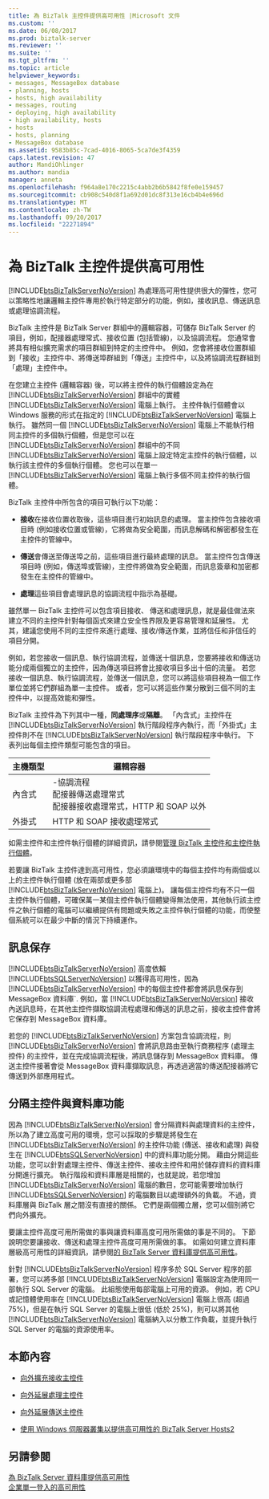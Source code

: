 ```yaml
---
title: 為 BizTalk 主控件提供高可用性 |Microsoft 文件
ms.custom: ''
ms.date: 06/08/2017
ms.prod: biztalk-server
ms.reviewer: ''
ms.suite: ''
ms.tgt_pltfrm: ''
ms.topic: article
helpviewer_keywords:
- messages, MessageBox database
- planning, hosts
- hosts, high availability
- messages, routing
- deploying, high availability
- high availability, hosts
- hosts
- hosts, planning
- MessageBox database
ms.assetid: 9583b85c-7cad-4016-8065-5ca7de3f4359
caps.latest.revision: 47
author: MandiOhlinger
ms.author: mandia
manager: anneta
ms.openlocfilehash: f964a8e170c2215c4abb2b6b5842f8fe0e159457
ms.sourcegitcommit: cb908c540d8f1a692d01dc8f313e16cb4b4e696d
ms.translationtype: MT
ms.contentlocale: zh-TW
ms.lasthandoff: 09/20/2017
ms.locfileid: "22271894"
---
```

# <a name="providing-high-availability-for-biztalk-hosts"></a>為 BizTalk 主控件提供高可用性
[!INCLUDE[btsBizTalkServerNoVersion](../includes/btsbiztalkservernoversion-md.md)] 為處理高可用性提供很大的彈性，您可以策略性地讓邏輯主控件專用於執行特定部分的功能，例如，接收訊息、傳送訊息或處理協調流程。  
  
 BizTalk 主控件是 BizTalk Server 群組中的邏輯容器，可儲存 BizTalk Server 的項目，例如，配接器處理常式、接收位置 (包括管線)，以及協調流程。 您通常會將具有相似擴充需求的項目群組到特定的主控件中。 例如，您會將接收位置群組到「接收」主控件中、將傳送埠群組到「傳送」主控件中，以及將協調流程群組到「處理」主控件中。  
  
 在您建立主控件 (邏輯容器) 後，可以將主控件的執行個體設定為在 [!INCLUDE[btsBizTalkServerNoVersion](../includes/btsbiztalkservernoversion-md.md)] 群組中的實體 [!INCLUDE[btsBizTalkServerNoVersion](../includes/btsbiztalkservernoversion-md.md)] 電腦上執行。 主控件執行個體會以 Windows 服務的形式在指定的 [!INCLUDE[btsBizTalkServerNoVersion](../includes/btsbiztalkservernoversion-md.md)] 電腦上執行。 雖然同一個 [!INCLUDE[btsBizTalkServerNoVersion](../includes/btsbiztalkservernoversion-md.md)] 電腦上不能執行相同主控件的多個執行個體，但是您可以在 [!INCLUDE[btsBizTalkServerNoVersion](../includes/btsbiztalkservernoversion-md.md)] 群組中的不同 [!INCLUDE[btsBizTalkServerNoVersion](../includes/btsbiztalkservernoversion-md.md)] 電腦上設定特定主控件的執行個體，以執行該主控件的多個執行個體。 您也可以在單一 [!INCLUDE[btsBizTalkServerNoVersion](../includes/btsbiztalkservernoversion-md.md)] 電腦上執行多個不同主控件的執行個體。  
  
 BizTalk 主控件中所包含的項目可執行以下功能：  
  
-   **接收**在接收位置收取後，這些項目進行初始訊息的處理。 當主控件包含接收項目時 (例如接收位置或管線)，它將做為安全範圍，而訊息解碼和解密都發生在主控件的管線中。  
  
-   **傳送**會傳送至傳送埠之前，這些項目進行最終處理的訊息。 當主控件包含傳送項目時 (例如，傳送埠或管線)，主控件將做為安全範圍，而訊息簽章和加密都發生在主控件的管線中。  
  
-   **處理**這些項目會處理訊息的協調流程中指示為基礎。  
  
 雖然單一 BizTalk 主控件可以包含項目接收、 傳送和處理訊息，就是最佳做法來建立不同的主控件針對每個函式來建立安全性界限及更容易管理和延展性。 尤其，建議您使用不同的主控件來進行處理、接收/傳送作業，並將信任和非信任的項目分開。  
  
 例如，若您接收一個訊息、執行協調流程，並傳送十個訊息，您要將接收和傳送功能分成兩個獨立的主控件，因為傳送項目將會比接收項目多出十倍的流量。 若您接收一個訊息、執行協調流程，並傳送一個訊息，您可以將這些項目視為一個工作單位並將它們群組為單一主控件。 或者，您可以將這些作業分散到三個不同的主控件中，以提高效能和彈性。  
  
 BizTalk 主控件為下列其中一種，**同處理序**或**隔離**。 「內含式」主控件在 [!INCLUDE[btsBizTalkServerNoVersion](../includes/btsbiztalkservernoversion-md.md)] 執行階段程序內執行，而「外掛式」主控件則不在 [!INCLUDE[btsBizTalkServerNoVersion](../includes/btsbiztalkservernoversion-md.md)] 執行階段程序中執行。 下表列出每個主控件類型可能包含的項目。  
  
|**主機類型**|**邏輯容器**|  
|-------------------|-------------------------------|  
|內含式|-協調流程<br />配接器傳送處理常式<br />配接器接收處理常式，HTTP 和 SOAP 以外|  
|外掛式|HTTP 和 SOAP 接收處理常式|  
  
 如需主控件和主控件執行個體的詳細資訊，請參閱[管理 BizTalk 主控件和主控件執行個體](../core/managing-biztalk-hosts-and-host-instances.md)。  
  
 若要讓 BizTalk 主控件達到高可用性，您必須讓環境中的每個主控件均有兩個或以上的主控件執行個體 (放在兩部或更多部 [!INCLUDE[btsBizTalkServerNoVersion](../includes/btsbiztalkservernoversion-md.md)] 電腦上)。 讓每個主控件均有不只一個主控件執行個體，可確保萬一某個主控件執行個體變得無法使用，其他執行該主控件之執行個體的電腦可以繼續提供有問題或失敗之主控件執行個體的功能，而使整個系統可以在最少中斷的情況下持續運作。  
  
## <a name="message-persistence"></a>訊息保存  
 [!INCLUDE[btsBizTalkServerNoVersion](../includes/btsbiztalkservernoversion-md.md)] 高度依賴 [!INCLUDE[btsSQLServerNoVersion](../includes/btssqlservernoversion-md.md)] 以獲得高可用性，因為 [!INCLUDE[btsBizTalkServerNoVersion](../includes/btsbiztalkservernoversion-md.md)] 中的每個主控件都會將訊息保存到 MessageBox 資料庫`. 例如，當 [!INCLUDE[btsBizTalkServerNoVersion](../includes/btsbiztalkservernoversion-md.md)] 接收內送訊息時，在其他主控件擷取協調流程處理和傳送的訊息之前，接收主控件會將它保存到 MessageBox 資料庫。  
  
 若您的 [!INCLUDE[btsBizTalkServerNoVersion](../includes/btsbiztalkservernoversion-md.md)] 方案包含協調流程，則 [!INCLUDE[btsBizTalkServerNoVersion](../includes/btsbiztalkservernoversion-md.md)] 會將訊息路由至執行商務程序 (處理主控件) 的主控件，並在完成協調流程後，將訊息儲存到 MessageBox 資料庫。 傳送主控件接著會從 MessageBox 資料庫擷取訊息，再透過適當的傳送配接器將它傳送到外部應用程式。  
  
## <a name="separating-the-host-and-database-functions"></a>分隔主控件與資料庫功能  
 因為 [!INCLUDE[btsBizTalkServerNoVersion](../includes/btsbiztalkservernoversion-md.md)] 會分隔資料與處理資料的主控件，所以為了建立高度可用的環境，您可以採取的步驟是將發生在 [!INCLUDE[btsBizTalkServerNoVersion](../includes/btsbiztalkservernoversion-md.md)] 的主控件功能 (傳送、接收和處理) 與發生在 [!INCLUDE[btsSQLServerNoVersion](../includes/btssqlservernoversion-md.md)] 中的資料庫功能分開。 藉由分開這些功能，您可以針對處理主控件、傳送主控件、接收主控件和用於儲存資料的資料庫分開進行擴充。 執行階段和資料庫層是相關的，也就是說，若您增加 [!INCLUDE[btsBizTalkServerNoVersion](../includes/btsbiztalkservernoversion-md.md)] 電腦的數目，您可能需要增加執行 [!INCLUDE[btsSQLServerNoVersion](../includes/btssqlservernoversion-md.md)] 的電腦數目以處理額外的負載。 不過，資料庫層與 BizTalk 層之間沒有直接的關係。 它們是兩個獨立層，您可以個別將它們向外擴充。  
  
 要讓主控件高度可用所需做的事與讓資料庫高度可用所需做的事是不同的。 下節說明您要讓接收、傳送和處理主控件高度可用所需做的事。 如需如何建立資料庫層級高可用性的詳細資訊，請參閱[的 BizTalk Server 資料庫提供高可用性](../core/providing-high-availability-for-biztalk-server-databases.md)。  
  
 針對 [!INCLUDE[btsBizTalkServerNoVersion](../includes/btsbiztalkservernoversion-md.md)] 程序多於 SQL Server 程序的部署，您可以將多部 [!INCLUDE[btsBizTalkServerNoVersion](../includes/btsbiztalkservernoversion-md.md)] 電腦設定為使用同一部執行 SQL Server 的電腦。 此組態使用每部電腦上可用的資源。 例如，若 CPU 或記憶體使用率在 [!INCLUDE[btsBizTalkServerNoVersion](../includes/btsbiztalkservernoversion-md.md)] 電腦上很高 (超過 75%)，但是在執行 SQL Server 的電腦上很低 (低於 25%)，則可以將其他 [!INCLUDE[btsBizTalkServerNoVersion](../includes/btsbiztalkservernoversion-md.md)] 電腦納入以分散工作負載，並提升執行 SQL Server 的電腦的資源使用率。  
  
## <a name="in-this-section"></a>本節內容  
  
-   [向外擴充接收主控件](../core/scaled-out-receiving-hosts.md)  
  
-   [向外延展處理主控件](../core/scaled-out-processing-hosts.md)  
  
-   [向外延展傳送主控件](../core/scaled-out-sending-hosts.md)  
  
-   [使用 Windows 伺服器叢集以提供高可用性的 BizTalk Server Hosts2](../core/use-windows-cluster-to-provide-high-availability-for-biztalk-hosts.md)  
  
## <a name="see-also"></a>另請參閱  
 [為 BizTalk Server 資料庫提供高可用性](../core/providing-high-availability-for-biztalk-server-databases.md)   
 [企業單一登入的高可用性](../core/high-availability-for-enterprise-single-sign-on.md)
